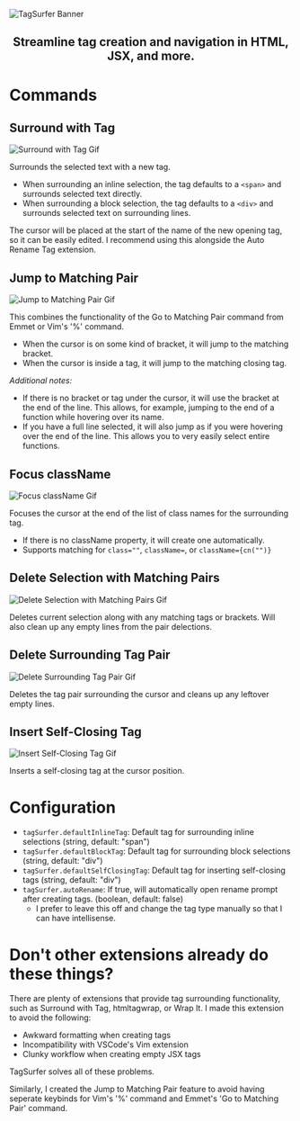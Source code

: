 ![TagSurfer Banner](https://raw.githubusercontent.com/jrddp/vscode-tagsurfer/main/images/Banner.png)

<h2 align="center">Streamline tag creation and navigation in HTML, JSX, and more.</h2>

# Commands

## Surround with Tag

![Surround with Tag Gif](https://raw.githubusercontent.com/jrddp/vscode-tagsurfer/main/images/surroundWithTag.gif)

Surrounds the selected text with a new tag.

- When surrounding an inline selection, the tag defaults to a `<span>` and surrounds selected text directly.
- When surrounding a block selection, the tag defaults to a `<div>` and surrounds selected text on surrounding lines.

The cursor will be placed at the start of the name of the new opening tag, so it can be easily edited. I recommend using this alongside the Auto Rename Tag extension.

## Jump to Matching Pair

![Jump to Matching Pair Gif](https://raw.githubusercontent.com/jrddp/vscode-tagsurfer/main/images/jumpToMatchingPair.gif)

This combines the functionality of the Go to Matching Pair command from Emmet or Vim's '%' command.

- When the cursor is on some kind of bracket, it will jump to the matching bracket.
- When the cursor is inside a tag, it will jump to the matching closing tag.

_Additional notes:_

- If there is no bracket or tag under the cursor, it will use the bracket at the end of the line. This allows, for example, jumping to the end of a function while hovering over its name.
- If you have a full line selected, it will also jump as if you were hovering over the end of the line. This allows you to very easily select entire functions.

## Focus className

![Focus className Gif](https://raw.githubusercontent.com/jrddp/vscode-tagsurfer/main/images/focusClassName.gif)

Focuses the cursor at the end of the list of class names for the surrounding tag.

- If there is no className property, it will create one automatically.
- Supports matching for `class=""`, `className=`, or `className={cn("")}`

## Delete Selection with Matching Pairs

![Delete Selection with Matching Pairs Gif](https://raw.githubusercontent.com/jrddp/vscode-tagsurfer/main/images/deleteSelectionWithMatchingPairs.gif)

Deletes current selection along with any matching tags or brackets. Will also clean up any empty lines from the pair delections.

## Delete Surrounding Tag Pair

![Delete Surrounding Tag Pair Gif](https://raw.githubusercontent.com/jrddp/vscode-tagsurfer/main/images/deleteSurroundingTagPair.gif)

Deletes the tag pair surrounding the cursor and cleans up any leftover empty lines.

## Insert Self-Closing Tag

![Insert Self-Closing Tag Gif](https://raw.githubusercontent.com/jrddp/vscode-tagsurfer/main/images/insertSelfClosingTag.gif)

Inserts a self-closing tag at the cursor position.

# Configuration

- `tagSurfer.defaultInlineTag`: Default tag for surrounding inline selections (string, default: "span")
- `tagSurfer.defaultBlockTag`: Default tag for surrounding block selections (string, default: "div")
- `tagSurfer.defaultSelfClosingTag`: Default tag for inserting self-closing tags (string, default: "div")
- `tagSurfer.autoRename`: If true, will automatically open rename prompt after creating tags. (boolean, default: false)
  - I prefer to leave this off and change the tag type manually so that I can have intellisense.

# Don't other extensions already do these things?

There are plenty of extensions that provide tag surrounding functionality, such as Surround with Tag, htmltagwrap, or Wrap It. I made this extension to avoid the following:

- Awkward formatting when creating tags
- Incompatibility with VSCode's Vim extension
- Clunky workflow when creating empty JSX tags

TagSurfer solves all of these problems.

Similarly, I created the Jump to Matching Pair feature to avoid having seperate keybinds for Vim's '%' command and Emmet's 'Go to Matching Pair' command.
